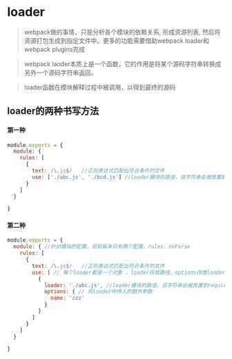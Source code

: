 # loader


> webpack做的事情，只是分析各个模块的依赖关系, 形成资源列表, 然后将资源打包生成到指定文件中。更多的功能需要借助webpack loader和webpack plugins完成

> webpack laoder本质上是一个函数，它的作用是将某个源码字符串转换成另外一个源码字符串返回。

> loader函数在模块解释过程中被调用，以得到最终的源码


## loader的两种书写方法
#### 第一种
```js
module.exports = {
  module: {
    rules: [
      {
        text: /\.js$/   //正则表达式匹配出符合条件的文件
        use: ['./abc.js', './bcd.js'] //loader模块的路径，该字符串会被放置到require中
      }
    ]
  }

}
```
#### 第二种
```js
module.exports = {
  module: { //针对模块的配置，目前版本只有两个配置，rules、noParse
    rules: [
      {
        text: /\.js$/   //正则表达式匹配出符合条件的文件
        use: [ // 每个loader都是一个对象 ，loader存放路径，options存放loader的额外参数
          {
            loader: './abc.js', //loader模块的路径，该字符串会被放置到require中
            options: { // 向loader中传入的额外参数
              name: 'zzz'
            }
          }
        ]
      }
    ]
  }

}
```